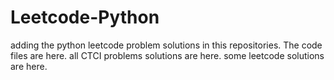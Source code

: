 # Leetcode-Python
adding the python leetcode problem solutions in this repositories. 
The code files are here.
all CTCI problems solutions are here.
some leetcode solutions are here.































































































































































































































































































































































































































































































































































































































































































































































































































































































































































































































































































